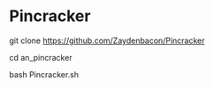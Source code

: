 # Pincracker
git clone https://github.com/Zaydenbacon/Pincracker

cd an_pincracker

bash Pincracker.sh
